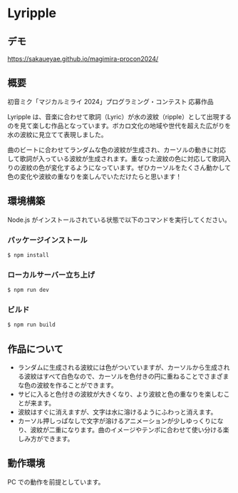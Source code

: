 # Lyripple

## デモ

https://sakaueyae.github.io/magimira-procon2024/

## 概要

初音ミク「マジカルミライ 2024」プログラミング・コンテスト
応募作品

Lyripple は、音楽に合わせて歌詞（Lyric）が水の波紋（ripple）として出現するのを見て楽しむ作品となっています。ボカロ文化の地域や世代を超えた広がりを水の波紋に見立てて表現しました。

曲のビートに合わせてランダムな色の波紋が生成され、カーソルの動きに対応して歌詞が入っている波紋が生成されます。重なった波紋の色に対応して歌詞入りの波紋の色が変化するようになっています。ぜひカーソルをたくさん動かして色の変化や波紋の重なりを楽しんでいただけたらと思います！

## 環境構築

Node.js がインストールされている状態で以下のコマンドを実行してください。

### パッケージインストール

```bash
$ npm install
```

### ローカルサーバー立ち上げ

```bash
$ npm run dev
```

### ビルド

```bash
$ npm run build
```

## 作品について

- ランダムに生成される波紋には色がついていますが、カーソルから生成される波紋はすべて白色なので、カーソルを色付きの円に重ねることでさまざまな色の波紋を作ることができます。
- サビに入ると色付きの波紋が大きくなり、より波紋と色の重なりを楽しむことが来ます。
- 波紋はすぐに消えますが、文字は水に溶けるようにふわっと消えます。
- カーソル押しっぱなしで文字が溶けるアニメーションが少しゆっくりになり、波紋が二重になります。曲のイメージやテンポに合わせて使い分ける楽しみ方ができます。

## 動作環境

PC での動作を前提としています。

